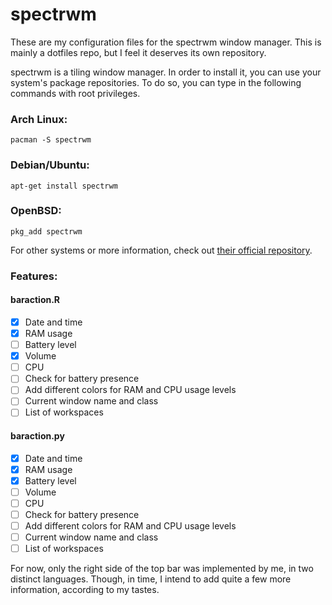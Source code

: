 # spectrwm

These are my configuration files for the spectrwm window manager. This is mainly
a dotfiles repo, but I feel it deserves its own repository.

spectrwm is a tiling window manager. In order to install it, you can use your
system's package repositories. To do so, you can type in the following commands
with root privileges.

### Arch Linux:
```
pacman -S spectrwm
```

### Debian/Ubuntu:
```
apt-get install spectrwm
```

### OpenBSD:
```
pkg_add spectrwm
```

For other systems or more information, check out
[their official repository](https://github.com/conformal/spectrwm).

### Features:

#### baraction.R

- [x] Date and time
- [x] RAM usage
- [ ] Battery level
- [x] Volume
- [ ] CPU
- [ ] Check for battery presence
- [ ] Add different colors for RAM and CPU usage levels
- [ ] Current window name and class
- [ ] List of workspaces

#### baraction.py

- [x] Date and time
- [x] RAM usage
- [x] Battery level
- [ ] Volume
- [ ] CPU
- [ ] Check for battery presence
- [ ] Add different colors for RAM and CPU usage levels
- [ ] Current window name and class
- [ ] List of workspaces

For now, only the right side of the top bar was implemented by me, in two
distinct languages. Though, in time, I intend to add quite a few more
information, according to my tastes.
